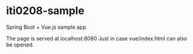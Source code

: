# iti0208-sample
Spring Boot + Vue.js sample app

The page is served at localhost:8080
Just in case vue/index.html can also be opened.
